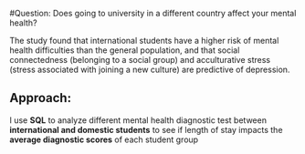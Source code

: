 #Question: Does going to university in a different country affect your mental health?

The study found that international students have a higher risk of mental health difficulties than the general population, and that social connectedness (belonging to a social group) and acculturative stress (stress associated with joining a new culture) are predictive of depression.

## Approach:
I use **SQL** to analyze different mental health diagnostic test between **international and domestic students** to see if length of stay impacts the **average diagnostic scores** of each student group
